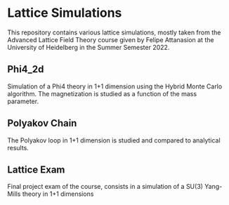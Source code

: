 # Lattice Simulations  
This repository contains various lattice simulations, mostly taken from the Advanced Lattice Field Theory course given by Felipe Attanasion at the University of Heidelberg in the Summer Semester 2022.  
## Phi4_2d  
Simulation of a Phi4 theory in 1+1 dimension using the Hybrid Monte Carlo algorithm. The magnetization is studied as a function of the mass parameter.  
## Polyakov Chain  
The Polyakov loop in 1+1 dimension is studied and compared to analytical results.  
## Lattice Exam  
Final project exam of the course, consists in a simulation of a SU(3) Yang-Mills theory in 1+1 dimensions
